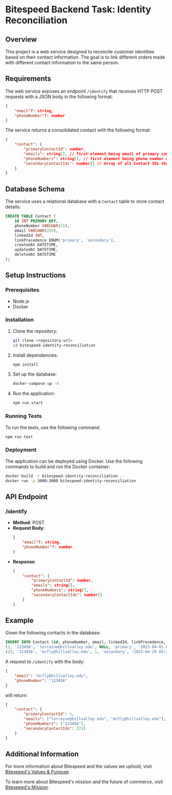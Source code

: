 
# Bitespeed Backend Task: Identity Reconciliation

## Overview

This project is a web service designed to reconcile customer identities based on their contact information. The goal is to link different orders made with different contact information to the same person. 

## Requirements

The web service exposes an endpoint `/identify` that receives HTTP POST requests with a JSON body in the following format:

```json
{
    "email"?: string,
    "phoneNumber"?: number
}
```

The service returns a consolidated contact with the following format:

```json
{
    "contact": {
        "primaryContactId": number,
        "emails": string[], // first element being email of primary contact
        "phoneNumbers": string[], // first element being phone number of primary contact
        "secondaryContactIds": number[] // Array of all Contact IDs that are "secondary"
    }
}
```

## Database Schema

The service uses a relational database with a `Contact` table to store contact details:

```sql
CREATE TABLE Contact (
    id INT PRIMARY KEY,
    phoneNumber VARCHAR(15),
    email VARCHAR(255),
    linkedId INT,
    linkPrecedence ENUM('primary', 'secondary'),
    createdAt DATETIME,
    updatedAt DATETIME,
    deletedAt DATETIME
);
```

## Setup Instructions

### Prerequisites

- Node.js
- Docker

### Installation

1. Clone the repository:
    ```bash
    git clone <repository-url>
    cd bitespeed-identity-reconciliation
    ```

2. Install dependencies:
    ```bash
    npm install
    ```

3. Set up the database:
    ```bash
    docker-compose up -d
    ```

4. Run the application:
    ```bash
    npm run start
    ```

### Running Tests

To run the tests, use the following command:
```bash
npm run test
```

### Deployment

The application can be deployed using Docker. Use the following commands to build and run the Docker container:
```bash
docker build -t bitespeed-identity-reconciliation .
docker run -p 3000:3000 bitespeed-identity-reconciliation
```

## API Endpoint

### /identify

- **Method**: POST
- **Request Body**:
    ```json
    {
        "email"?: string,
        "phoneNumber"?: number
    }
    ```
- **Response**:
    ```json
    {
        "contact": {
            "primaryContactId": number,
            "emails": string[],
            "phoneNumbers": string[],
            "secondaryContactIds": number[]
        }
    }
    ```

## Example

Given the following contacts in the database:

```sql
INSERT INTO Contact (id, phoneNumber, email, linkedId, linkPrecedence, createdAt, updatedAt, deletedAt) VALUES
(1, '123456', 'lorraine@hillvalley.edu', NULL, 'primary', '2023-04-01 00:00:00', '2023-04-01 00:00:00', NULL),
(23, '123456', 'mcfly@hillvalley.edu', 1, 'secondary', '2023-04-20 05:30:00', '2023-04-20 05:30:00', NULL);
```

A request to `/identify` with the body:

```json
{
    "email": "mcfly@hillvalley.edu",
    "phoneNumber": "123456"
}
```

will return:

```json
{
    "contact": {
        "primaryContactId": 1,
        "emails": ["lorraine@hillvalley.edu", "mcfly@hillvalley.edu"],
        "phoneNumbers": ["123456"],
        "secondaryContactIds": [23]
    }
}
```

## Additional Information

For more information about Bitespeed and the values we uphold, visit [Bitespeed's Values & Purpose](https://www.notion.so/Way-Of-Life-At-BiteSpeed-Our-Values-Purpose-44d9b9614d9641419da910189b1e9f8e?pvs=21).

To learn more about Bitespeed's mission and the future of commerce, visit [Bitespeed's Mission](https://www.notion.so/BiteSpeed-s-Mission-the-Future-of-Commerce-b3cf14a080d94654ba46693c8cacd24f?pvs=21).
